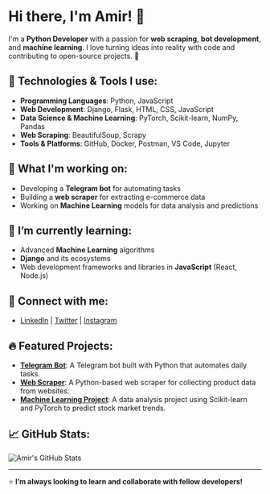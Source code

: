 # Hi there, I'm Amir! 👋

I'm a **Python Developer** with a passion for **web scraping**, **bot development**, and **machine learning**. I love turning ideas into reality with code and contributing to open-source projects. 🚀

## 🔧 Technologies & Tools I use:

- **Programming Languages**: Python, JavaScript
- **Web Development**: Django, Flask, HTML, CSS, JavaScript
- **Data Science & Machine Learning**: PyTorch, Scikit-learn, NumPy, Pandas
- **Web Scraping**: BeautifulSoup, Scrapy
- **Tools & Platforms**: GitHub, Docker, Postman, VS Code, Jupyter

## 🚀 What I'm working on:
- Developing a **Telegram bot** for automating tasks
- Building a **web scraper** for extracting e-commerce data
- Working on **Machine Learning** models for data analysis and predictions

## 🌱 I’m currently learning:
- Advanced **Machine Learning** algorithms
- **Django** and its ecosystems
- Web development frameworks and libraries in **JavaScript** (React, Node.js)

## 🔗 Connect with me:

- [LinkedIn](https://www.linkedin.com/in/amirdevelopp) | [Twitter](https://twitter.com/amirdevelopp) | [Instagram](https://instagram.com/amirdevelopp)

## 🔥 Featured Projects:
- **[Telegram Bot](https://github.com/amirdevelopp/telegram-bot)**: A Telegram bot built with Python that automates daily tasks.
- **[Web Scraper](https://github.com/amirdevelopp/web-scraper)**: A Python-based web scraper for collecting product data from websites.
- **[Machine Learning Project](https://github.com/amirdevelopp/machine-learning-project)**: A data analysis project using Scikit-learn and PyTorch to predict stock market trends.

## 📈 GitHub Stats:

![Amir's GitHub Stats](https://github-readme-stats.vercel.app/api?username=amirdevelopp&show_icons=true&hide_title=true&hide_border=true&count_private=true&theme=radical)

---

⭐ **I’m always looking to learn and collaborate with fellow developers!**

